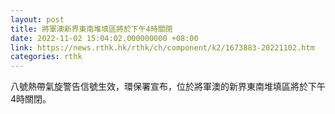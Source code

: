 ```yaml
---
layout: post
title: 將軍澳新界東南堆填區將於下午4時關閉
date: 2022-11-02 15:04:02.000000000 +08:00
link: https://news.rthk.hk/rthk/ch/component/k2/1673883-20221102.htm
categories: rthk
---
```


八號熱帶氣旋警告信號生效，環保署宣布，位於將軍澳的新界東南堆填區將於下午4時關閉。
